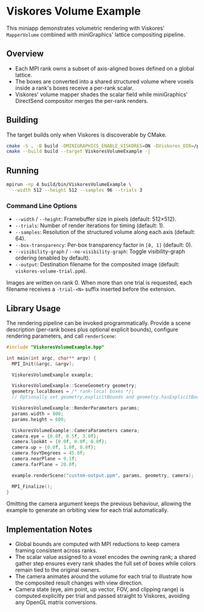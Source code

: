 # Viskores Volume Example

This miniapp demonstrates volumetric rendering with Viskores' `MapperVolume` combined with miniGraphics' lattice compositing pipeline.

## Overview

- Each MPI rank owns a subset of axis-aligned boxes defined on a global lattice.
- The boxes are converted into a shared structured volume where voxels inside a rank's boxes receive a per-rank scalar.
- Viskores' volume mapper shades the scalar field while miniGraphics' DirectSend compositor merges the per-rank renders.

## Building

The target builds only when Viskores is discoverable by CMake.

```bash
cmake -S . -B build -DMINIGRAPHICS_ENABLE_VISKORES=ON -DViskores_DIR=/path/to/viskores
cmake --build build --target ViskoresVolumeExample -j
```

## Running

```bash
mpirun -np 4 build/bin/ViskoresVolumeExample \
  --width 512 --height 512 --samples 96 --trials 3
```

### Command Line Options

- `--width` / `--height`: Framebuffer size in pixels (default: 512×512).
- `--trials`: Number of render iterations for timing (default: 1).
- `--samples`: Resolution of the structured volume along each axis (default: 64).
- `--box-transparency`: Per-box transparency factor in `[0, 1]` (default: 0).
- `--visibility-graph` / `--no-visibility-graph`: Toggle visibility-graph ordering (enabled by default).
- `--output`: Destination filename for the composited image (default: `viskores-volume-trial.ppm`).

Images are written on rank 0. When more than one trial is requested, each filename receives a `-trial-<N>` suffix inserted before the extension.

## Library Usage

The rendering pipeline can be invoked programmatically. Provide a scene description (per-rank boxes plus optional explicit bounds), configure rendering parameters, and call `renderScene`:

```cpp
#include "ViskoresVolumeExample.hpp"

int main(int argc, char** argv) {
  MPI_Init(&argc, &argv);

  ViskoresVolumeExample example;

  ViskoresVolumeExample::SceneGeometry geometry;
  geometry.localBoxes = /* rank-local boxes */;
  // Optionally set geometry.explicitBounds and geometry.hasExplicitBounds.

  ViskoresVolumeExample::RenderParameters params;
  params.width = 800;
  params.height = 600;

  ViskoresVolumeExample::CameraParameters camera;
  camera.eye = {0.0f, 0.5f, 3.0f};
  camera.lookAt = {0.0f, 0.0f, 0.0f};
  camera.up = {0.0f, 1.0f, 0.0f};
  camera.fovYDegrees = 45.0f;
  camera.nearPlane = 0.1f;
  camera.farPlane = 20.0f;

  example.renderScene("custom-output.ppm", params, geometry, camera);

  MPI_Finalize();
}
```

Omitting the camera argument keeps the previous behaviour, allowing the example
to generate an orbiting view for each trial automatically.

## Implementation Notes

- Global bounds are computed with MPI reductions to keep camera framing consistent across ranks.
- The scalar value assigned to a voxel encodes the owning rank; a shared gather step ensures every rank shades the full set of boxes while colors remain tied to the original owners.
- The camera animates around the volume for each trial to illustrate how the composited result changes with view direction.
- Camera state (eye, aim point, up vector, FOV, and clipping range) is computed explicitly per trial and passed straight to Viskores, avoiding any OpenGL matrix conversions.
